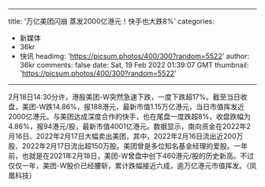 
---
title: '万亿美团闪崩 蒸发2000亿港元！快手也大跌8%'
categories: 
 - 新媒体
 - 36kr
 - 快讯
headimg: 'https://picsum.photos/400/300?random=5522'
author: 36kr
comments: false
date: Sat, 19 Feb 2022 01:39:07 GMT
thumbnail: 'https://picsum.photos/400/300?random=5522'
---

<div>   
2月18日14:30分许，港股美团-W突然急速下跌，一度下跌超17%。截至当日收盘，美团-W跌14.86%，报188港元，最新市值1.15万亿港元，当日市值挥发近2000亿港元。与美团达成深度合作的快手，也在尾盘一度跌超8%，收盘跌幅为4.86%，报94港元/股，最新市值4001亿港元。数据显示，南向资金在2022年2月16日、2022年2月17日大幅卖出美团，其中，2022年2月16日流出近200万股、2022年2月17日流出超150万股。美团曾是多位知名基金经理的爱股。一年前，也就是在2021年2月18日，美团-W曾盘中创下460港元/股的历史新高。不过仅仅一年，美团-W股价已经腰斩，累计跌幅接近六成，逾万亿港元市值挥发。（凤凰科技）  
</div>
            
